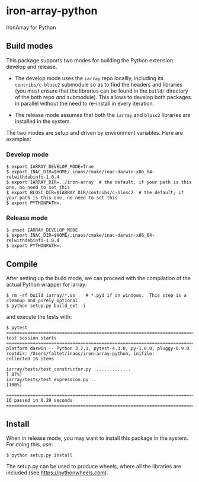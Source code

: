 # iron-array-python
IronArray for Python

## Build modes

This package supports two modes for building the Python extension: develop and release.

* The develop mode uses the `iarray` repo locallly, including its `contribs/c-blosc2` submodule so as to find the headers and libraries (you must ensure that the libraries can be found in the `build/` directory of the both repo *and* submodule).  This allows to develop both packages in parallel without the need to re-install in every iteration.

* The release mode assumes that both the `iarray` and `blosc2` libraries are installed in the system.

The two modes are setup and driven by environment variables.  Here are examples:

### Develop mode

```
$ export IARRAY_DEVELOP_MODE=True
$ export INAC_DIR=$HOME/.inaos/cmake/inac-darwin-x86_64-relwithdebinfo-1.0.4
$ export IARRAY_DIR=../iron-array  # the default; if your path is this one, no need to set this
$ export BLOSC_DIR=$IARRAY_DIR/contribs/c-blosc2  # the default; if your path is this one, no need to set this
$ export PYTHONPATH=.
```

### Release mode

```
$ unset IARRAY_DEVELOP_MODE
$ export INAC_DIR=$HOME/.inaos/cmake/inac-darwin-x86_64-relwithdebinfo-1.0.4
$ export PYTHONPATH=.
```

## Compile

After setting up the build mode, we can proceed with the compilation of the actual Python wrapper for iarray:

```
$ rm -rf build iarray/*.so    # *.pyd if on windows.  This step is a cleanup and purely optional.
$ python setup.py build_ext -i
```

and  execute the tests with:

```
$ pytest
====================================================================================== test session starts =======================================================================================
platform darwin -- Python 3.7.1, pytest-4.3.0, py-1.8.0, pluggy-0.9.0
rootdir: /Users/faltet/inaos/iron-array-python, inifile:
collected 16 items

iarray/tests/test_constructor.py ..............                                                                                                                                            [ 87%]
iarray/tests/test_expression.py ..                                                                                                                                                         [100%]

=================================================================================== 16 passed in 0.29 seconds ====================================================================================
```

## Install

When in release mode, you may want to install this package in the system.  For doing this, use:

```
$ python setup.py install
```

The setup.py can be used to produce wheels, where all the libraries are included (see https://pythonwheels.com).
